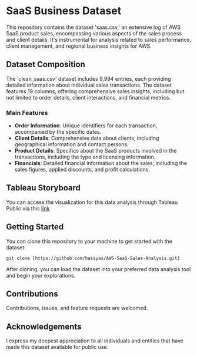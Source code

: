 # SaaS Business Dataset

This repository contains the dataset 'saas.csv,' an extensive log of AWS SaaS product sales, encompassing various aspects of the sales process and client details. It's instrumental for analysis related to sales performance, client management, and regional business insights for AWS.

## Dataset Composition

The 'clean_saas.csv' dataset includes 9,994 entries, each providing detailed information about individual sales transactions. The dataset features 19 columns, offering comprehensive sales insights, including but not limited to order details, client interactions, and financial metrics.

### Main Features

- **Order Information**: Unique identifiers for each transaction, accompanied by the specific dates.
- **Client Details**: Comprehensive data about clients, including geographical information and contact persons.
- **Product Details**: Specifics about the SaaS products involved in the transactions, including the type and licensing information.
- **Financials**: Detailed financial information about the sales, including the sales figures, applied discounts, and profit calculations.

## Tableau Storyboard

You can access the visualization for this data analysis through Tableau Public via this [link](https://public.tableau.com/views/AWSSaaSSalesAnalysis/AWSSaaSAnalysis?:language=en-US&:display_count=n&:origin=viz_share_link)

## Getting Started

You can clone this repository to your machine to get started with the dataset:

```
git clone [https://github.com/hassyas/AWS-SaaS-Sales-Analysis.git]
```

After cloning, you can load the dataset into your preferred data analysis tool and begin your explorations.

## Contributions

Contributions, issues, and feature requests are welcomed.

## Acknowledgements

I express my deepest appreciation to all individuals and entities that have made this dataset available for public use.